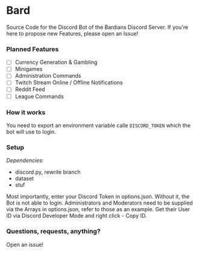# Bard
Source Code for the Discord Bot of the Bardians Discord Server. If you're here to propose new Features, please open an Issue!

### Planned Features
- [ ] Currency Generation & Gambling 
- [ ] Minigames
- [ ] Administration Commands
- [ ] Twitch Stream Online / Offline Notifications
- [ ] Reddit Feed
- [ ] League Commands

### How it works
You need to export an environment variable calle `DISCORD_TOKEN` which the bot will use to login.

### Setup
*Dependencies:*
- discord.py, rewrite branch
- dataset
- stuf

Most importantly, enter your Discord Token in options.json. Without it, the Bot is not able to login.
Administrators and Moderators need to be supplied via the Arrays in options.json, refer to those as an example. Get their User ID via Discord Developer Mode and right click - Copy ID. 

### Questions, requests, anything?
Open an issue!
